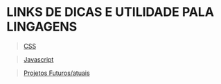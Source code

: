 # LINKS DE DICAS E UTILIDADE PALA LINGAGENS 

> [CSS](https://github.com/MatheusLCSantos7/LINKS/blob/main/CSS.md)

>[Javascript](https://github.com/MatheusLCSantos7/LINKS/blob/main/Javascript.md)

>[Projetos Futuros/atuais](https://github.com/MatheusLCSantos7/Links-Uteis/blob/main/Projetos.md)
